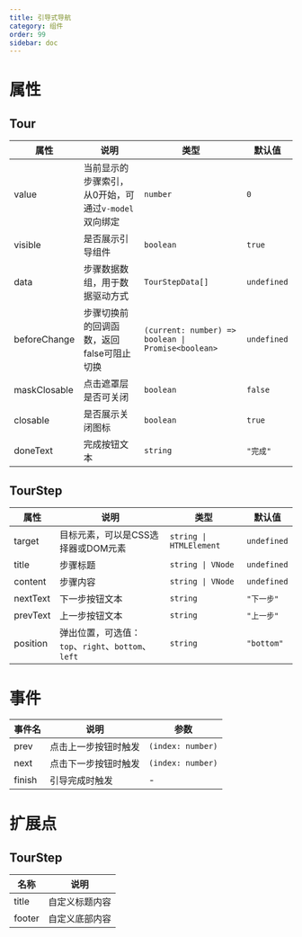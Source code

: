 ```yaml
---
title: 引导式导航
category: 组件
order: 99
sidebar: doc
---
```


# 属性

## Tour

| 属性 | 说明 | 类型 | 默认值 |
| --- | --- | --- | --- |
| value | 当前显示的步骤索引，从0开始，可通过`v-model`双向绑定 | `number` | `0` |
| visible | 是否展示引导组件 | `boolean` | `true` |
| data | 步骤数据数组，用于数据驱动方式 | `TourStepData[]` | `undefined` |
| beforeChange | 步骤切换前的回调函数，返回false可阻止切换 | `(current: number) => boolean \| Promise<boolean>` | `undefined` |
| maskClosable | 点击遮罩层是否可关闭 | `boolean` | `false` |
| closable | 是否展示关闭图标 | `boolean` | `true` |
| doneText | 完成按钮文本 | `string` | `"完成"` |

## TourStep

| 属性 | 说明 | 类型 | 默认值 |
| --- | --- | --- | --- |
| target | 目标元素，可以是CSS选择器或DOM元素 | `string \| HTMLElement` | `undefined` |
| title | 步骤标题 | `string \| VNode` | `undefined` |
| content | 步骤内容 | `string \| VNode` | `undefined` |
| nextText | 下一步按钮文本 | `string` | `"下一步"` |
| prevText | 上一步按钮文本 | `string` | `"上一步"` |
| position | 弹出位置，可选值：`top`、`right`、`bottom`、`left` | `string` | `"bottom"` |

# 事件

| 事件名 | 说明 | 参数 |
| --- | --- | --- |
| prev | 点击上一步按钮时触发 | `(index: number)` |
| next | 点击下一步按钮时触发 | `(index: number)` |
| finish | 引导完成时触发 | - |

# 扩展点

## TourStep

| 名称 | 说明 |
| --- | --- |
| title | 自定义标题内容 |
| footer | 自定义底部内容 |
